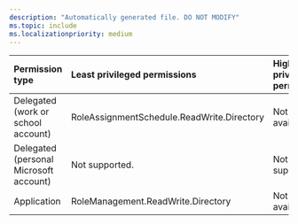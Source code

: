 ```yaml
---
description: "Automatically generated file. DO NOT MODIFY"
ms.topic: include
ms.localizationpriority: medium
---
```


|Permission type|Least privileged permissions|Higher privileged permissions|
|:---|:---|:---|
|Delegated (work or school account)|RoleAssignmentSchedule.ReadWrite.Directory|Not available.|
|Delegated (personal Microsoft account)|Not supported.|Not supported.|
|Application|RoleManagement.ReadWrite.Directory|Not available.|

